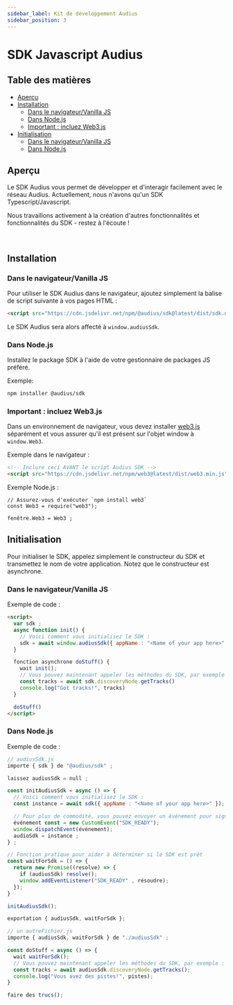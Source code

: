 ```yaml
---
sidebar_label: Kit de développement Audius
sidebar_position: 3
---
```


# SDK Javascript Audius

## Table des matières
- [Aperçu](#overview)
- [Installation](#installation)
  - [Dans le navigateur/Vanilla JS](#in-the-browservanilla-js)
  - [Dans Node.js](#in-nodejs)
  - [Important : incluez Web3.js](#important-include-web3js)
- [Initialisation](#initialization)
  - [Dans le navigateur/Vanilla JS](#in-the-browservanilla-js-1)
  - [Dans Node.js](#in-nodejs-1)

## Aperçu

Le SDK Audius vous permet de développer et d'interagir facilement avec le réseau Audius. Actuellement, nous n'avons qu'un SDK Typescript/Javascript.

Nous travaillons activement à la création d'autres fonctionnalités et fonctionnalités du SDK - restez à l'écoute !

<br />

## Installation

### Dans le navigateur/Vanilla JS

Pour utiliser le SDK Audius dans le navigateur, ajoutez simplement la balise de script suivante à vos pages HTML :

```html
<script src="https://cdn.jsdelivr.net/npm/@audius/sdk@latest/dist/sdk.min.js"></script>
```

Le SDK Audius sera alors affecté à `window.audiusSdk`.

### Dans Node.js

Installez le package SDK à l'aide de votre gestionnaire de packages JS préféré.

Exemple:

```bash
npm installer @audius/sdk
```

### Important : incluez Web3.js

Dans un environnement de navigateur, vous devez installer [web3.js](https://github.com/ChainSafe/web3.js) séparément et vous assurer qu'il est présent sur l'objet window à `window.Web3`.

Exemple dans le navigateur :

```HTML
<!-- Inclure ceci AVANT le script Audius SDK -->
<script src="https://cdn.jsdelivr.net/npm/web3@latest/dist/web3.min.js"></script>
```

Exemple Node.js :

```JS
// Assurez-vous d'exécuter `npm install web3`
const Web3 = require("web3");

fenêtre.Web3 = Web3 ;
```

## Initialisation

Pour initialiser le SDK, appelez simplement le constructeur du SDK et transmettez le nom de votre application. Notez que le constructeur est asynchrone.

### Dans le navigateur/Vanilla JS

Exemple de code :

```HTML
<script>
  var sdk ;
  async function init() {
    // Voici comment vous initialisez le SDK :
    sdk = await window.audiusSdk({ appName : "<Name of your app here>" });
  }

  fonction asynchrone doStuff() {
    wait init();
    // Vous pouvez maintenant appeler les méthodes du SDK, par exemple :
    const tracks = await sdk.discoveryNode.getTracks()
    console.log("Got tracks!", tracks)
  }

  doStuff()
</script>
```

### Dans Node.js

Exemple de code :

```Javascript
// audiusSdk.js
importe { sdk } de "@audius/sdk" ;

laissez audiusSdk = null ;

const initAudiusSdk = async () => {
  // Voici comment vous initialisez le SDK :
  const instance = await sdk({ appName : "<Name of your app here>" });

  // Pour plus de commodité, vous pouvez envoyer un événement pour signaler que le SDK est prêt
  événement const = new CustomEvent("SDK_READY");
  window.dispatchEvent(événement);
  audioSdk = instance ;
} ;

// Fonction pratique pour aider à déterminer si le SDK est prêt
const waitForSdk = () => {
  return new Promise((resolve) => {
    if (audiusSdk) resolve();
    window.addEventListener("SDK_READY" , résoudre);
  });
}

initAudiusSdk();

exportation { audiusSdk, waitForSdk };
```

```Javascript
// un autreFichier.js
importe { audiusSdk, waitForSdk } de "./audiusSdk" ;

const doStuff = async () => {
  wait waitForSdk();
  // Vous pouvez maintenant appeler les méthodes du SDK, par exemple :
  const tracks = await audiusSdk.discoveryNode.getTracks();
  console.log("Vous avez des pistes!", pistes);
}

faire des trucs();
```
